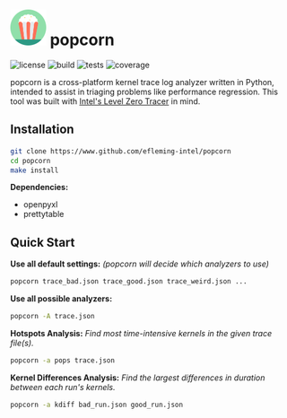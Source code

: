 # <img src="popcorn.svg" width=64/> popcorn

![license](https://img.shields.io/badge/license-MIT-green)
![build](https://img.shields.io/badge/build-successful-brightgreen)
![tests](https://img.shields.io/badge/tests-passing-brightgreen)
![coverage](https://img.shields.io/badge/test_coverage-90%25-green)

popcorn is a cross-platform kernel trace log analyzer written in Python, intended to assist in triaging problems like performance regression. This tool was built with [Intel's Level Zero Tracer](https://github.com/intel/pti-gpu/blob/master/tools/ze_tracer/README.md) in mind.

## Installation

```bash
git clone https://www.github.com/efleming-intel/popcorn
cd popcorn
make install
```

__Dependencies:__

- openpyxl
- prettytable

## Quick Start

__Use all default settings:__
_(popcorn will decide which analyzers to use)_

```bash
popcorn trace_bad.json trace_good.json trace_weird.json ...
```

__Use all possible analyzers:__

```bash
popcorn -A trace.json
```

__Hotspots Analysis:__
_Find most time-intensive kernels in the given trace file(s)._

```bash
popcorn -a pops trace.json
```

__Kernel Differences Analysis:__
_Find the largest differences in duration between each run's kernels._

```bash
popcorn -a kdiff bad_run.json good_run.json
```
